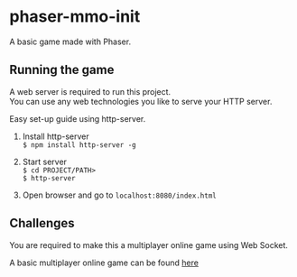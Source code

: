 # phaser-mmo-init
A basic game made with Phaser.

## Running the game

A web server is required to run this project.  
You can use any web technologies you like to serve your HTTP server.

Easy set-up guide using http-server.

1. Install http-server  
   `$ npm install http-server -g`

2. Start server  
   `$ cd PROJECT/PATH>`  
   `$ http-server`

3. Open browser and go to `localhost:8080/index.html`

## Challenges

You are required to make this a multiplayer online game using Web Socket.

A basic multiplayer online game can be found [here](https://phaser.io/news/2017/03/socketio-multiplayer-tutorial)